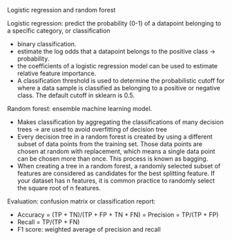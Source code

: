 Logistic regression and random forest


Logistic regression: predict the probability (0-1) of a datapoint belonging to a specific category, or classification
- binary classification.
- estimate the log odds that a datapoint belongs to the positive class -> probability.
- the coefficients of a logistic regression model can be used to estimate relative feature importance.
- A classification threshold is used to determine the probabilistic cutoff for where a data sample is classified as belonging to a positive or negative class. The default cutoff in sklearn is 0.5.


Random forest: ensemble machine learning model. 
- Makes classification by aggregating the classifications of many decision trees -> are used to avoid overfitting of decision tree
- Every decision tree in a random forest is created by using a different subset of data points from the training set. Those data points are chosen at random with replacement, which means a single data point can be chosen more than once. This process is known as bagging.
- When creating a tree in a random forest, a randomly selected subset of features are considered as candidates for the best splitting feature. If your dataset has n features, it is common practice to randomly select the square root of n features.

Evaluation: confusion matrix or classification report:
- Accuracy = (TP + TN)/(TP + FP + TN + FN)
= Precision = TP/(TP + FP)
- Recall = TP/(TP + FN)
- F1 score: weighted average of precision and recall
